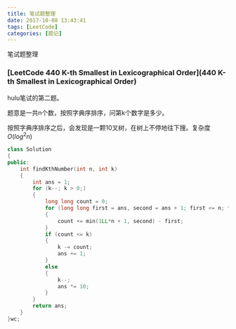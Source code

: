 ```yaml
---
title: 笔试题整理
date: 2017-10-08 13:43:41
tags: [LeetCode]
categories: [题记]
---
```


笔试题整理

<!--more-->

### [LeetCode 440 K-th Smallest in Lexicographical Order](440 K-th Smallest in Lexicographical Order) 

hulu笔试的第二题。

题意是一共n个数，按照字典序排序，问第k个数字是多少。

按照字典序排序之后，会发现是一颗10叉树，在树上不停地往下搜。复杂度$O(log^2n)$

```C++
class Solution 
{
public:
	int findKthNumber(int n, int k) 
	{
		int ans = 1;
		for (k--; k > 0;)
		{
			long long count = 0;
			for (long long first = ans, second = ans + 1; first <= n; first *= 10,second *= 10)
			{
				count += min(1LL*n + 1, second) - first;
			}
			if (count <= k)
			{
				k -= count;
				ans += 1;
			}
			else
			{
				k--;
				ans *= 10;
			}
		}
		return ans;
	}
}wc;
```
